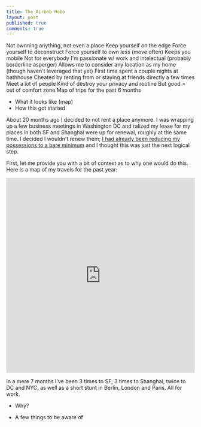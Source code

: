 ```yaml
---
title: The Airbnb Hobo
layout: post
published: true
comments: true
---
```






Not ownning anything, not even a place
Keep yourself on the edge
Force yourself to deconstruct
Force yourself to own less (move often)
Keeps you mobile
Not for everybody
I'm passionate w/ work and intelectual (probably borderline asperger)
Allows me to consider any location as my home (though haven't leveraged that yet)
First time spent a couple nights at bathhouse
Cheated by renting from or staying at friends directly a few times
Meet a lot of people
Kind of destroy your privacy and routine
But good > out of comfort zone
Map of trips for the past 6 months

- What it looks like (map)
- How this got started

About 20 months ago I decided to not rent a place anymore. I was wrapping up a few business meetings in Washington DC and ralized my lease for my places in both SF and Shanghai were up for renewal, roughly at the same time. I decided I wouldn't renew them; [I had already been reducing my possessions to a bare minimum](http://teddy.fr/2013/02/10/about-not-owning-shit/) and I thought this was just the next logical step.

First, let me provide you with a bit of context as to why one would do this. Here is a map of my travels for the past year:

<iframe width='100%' height='520' frameborder='0' src='http://hunvreus.cartodb.com/viz/76ef7e7a-2892-11e4-84d3-0e10bcd91c2b/embed_map' allowfullscreen webkitallowfullscreen mozallowfullscreen oallowfullscreen msallowfullscreen></iframe>

In a mere 7 months I've been 3 times to SF, 3 times to Shanghai, twice to DC and NYC, as well as a short stunt in Berlin, London and Paris. All for work. 



- Why?

- A few things to be aware of
